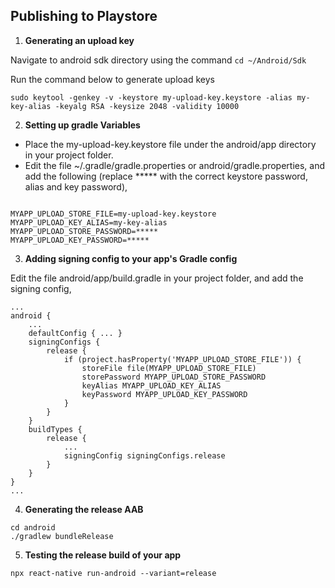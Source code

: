 ## Publishing to Playstore

1. **Generating an upload key**

Navigate to android sdk directory using the command `cd ~/Android/Sdk`

Run the command below to generate upload keys
```
sudo keytool -genkey -v -keystore my-upload-key.keystore -alias my-key-alias -keyalg RSA -keysize 2048 -validity 10000
```
2. **Setting up gradle Variables**

- Place the my-upload-key.keystore file under the android/app directory in your project folder.
- Edit the file ~/.gradle/gradle.properties or android/gradle.properties, and add the following (replace ***** with the correct keystore password, alias and key password),

```

MYAPP_UPLOAD_STORE_FILE=my-upload-key.keystore
MYAPP_UPLOAD_KEY_ALIAS=my-key-alias
MYAPP_UPLOAD_STORE_PASSWORD=*****
MYAPP_UPLOAD_KEY_PASSWORD=*****

```

3. **Adding signing config to your app's Gradle config**

Edit the file android/app/build.gradle in your project folder, and add the signing config,

```
...
android {
    ...
    defaultConfig { ... }
    signingConfigs {
        release {
            if (project.hasProperty('MYAPP_UPLOAD_STORE_FILE')) {
                storeFile file(MYAPP_UPLOAD_STORE_FILE)
                storePassword MYAPP_UPLOAD_STORE_PASSWORD
                keyAlias MYAPP_UPLOAD_KEY_ALIAS
                keyPassword MYAPP_UPLOAD_KEY_PASSWORD
            }
        }
    }
    buildTypes {
        release {
            ...
            signingConfig signingConfigs.release
        }
    }
}
...

```

4. **Generating the release AAB**

```
cd android
./gradlew bundleRelease

```

5. **Testing the release build of your app**

```
npx react-native run-android --variant=release

```